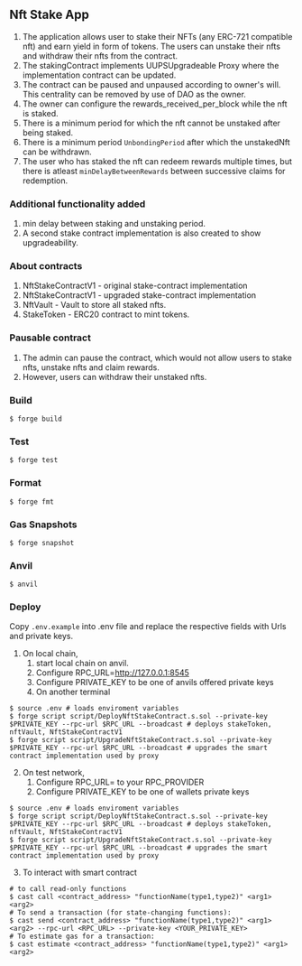 ## Nft Stake App

1. The application allows user to stake their NFTs (any ERC-721 compatible nft) and earn yield in form of tokens. The users can unstake their nfts and withdraw their nfts from the contract. 
2. The stakingContract implements UUPSUpgradeable Proxy where the implementation contract can be updated. 
3. The contract can be paused and unpaused according to owner's will. This centrality can be removed by use of DAO as the owner.
4. The owner can configure the rewards_received_per_block while the nft is staked.
5. There is a minimum period for which the nft cannot be unstaked after being staked. 
6. There is a minimum period `UnbondingPeriod` after which the unstakedNft can be withdrawn. 
7. The user who has staked the nft can redeem rewards multiple times, but there is atleast `minDelayBetweenRewards` between successive claims for redemption.   

### Additional functionality added
1. min delay between staking and unstaking period.
2. A second stake contract implementation is also created to show upgradeability. 

### About contracts
1. NftStakeContractV1 - original stake-contract implementation
2. NftStakeContractV1 - upgraded stake-contract implementation
3. NftVault - Vault to  store all staked nfts.
4. StakeToken - ERC20 contract to mint tokens. 

### Pausable contract
1. The admin can pause the contract, which would not allow users to stake nfts, unstake nfts and claim rewards. 
2. However, users can withdraw their unstaked nfts. 

### Build

```shell
$ forge build
```

### Test

```shell
$ forge test
```

### Format

```shell
$ forge fmt
```

### Gas Snapshots

```shell
$ forge snapshot
```

### Anvil

```shell
$ anvil
```

### Deploy

Copy `.env.example` into .env file and replace the respective fields with Urls and private keys.

1. On local chain,
   1. start local chain on anvil.
   2. Configure RPC_URL=http://127.0.0.1:8545  
   3. Configure PRIVATE_KEY to be one of anvils offered private keys
   4. On another terminal
```shell
$ source .env # loads enviroment variables
$ forge script script/DeployNftStakeContract.s.sol --private-key $PRIVATE_KEY --rpc-url $RPC_URL --broadcast # deploys stakeToken, nftVault, NftStakeContractV1
$ forge script script/UpgradeNftStakeContract.s.sol --private-key $PRIVATE_KEY --rpc-url $RPC_URL --broadcast # upgrades the smart contract implementation used by proxy 
```

2. On test network, 
   1. Configure RPC_URL= to your RPC_PROVIDER  
   2. Configure PRIVATE_KEY to be one of wallets private keys
```shell
$ source .env # loads enviroment variables
$ forge script script/DeployNftStakeContract.s.sol --private-key $PRIVATE_KEY --rpc-url $RPC_URL --broadcast # deploys stakeToken, nftVault, NftStakeContractV1
$ forge script script/UpgradeNftStakeContract.s.sol --private-key $PRIVATE_KEY --rpc-url $RPC_URL --broadcast # upgrades the smart contract implementation used by proxy 
```

3. To interact with smart contract 
```shell
# to call read-only functions
$ cast call <contract_address> "functionName(type1,type2)" <arg1> <arg2>
# To send a transaction (for state-changing functions):
$ cast send <contract_address> "functionName(type1,type2)" <arg1> <arg2> --rpc-url <RPC_URL> --private-key <YOUR_PRIVATE_KEY>
# To estimate gas for a transaction:
$ cast estimate <contract_address> "functionName(type1,type2)" <arg1> <arg2>
```